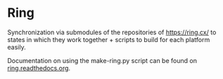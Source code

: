 # Ring

Synchronization via submodules of the repositories of <https://ring.cx/> to states in which they work together + scripts to build for each platform easily.

Documentation on using the make-ring.py script can be found on [ring.readthedocs.org](https://ring.readthedocs.org/).
